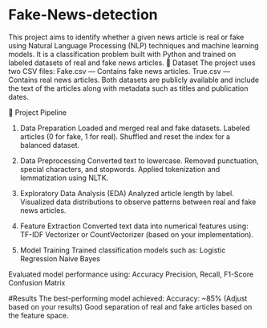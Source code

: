 # Fake-News-detection
This project aims to identify whether a given news article is real or fake using Natural Language Processing (NLP) techniques and machine learning models. It is a classification problem built with Python and trained on labeled datasets of real and fake news articles.
📂 Dataset
The project uses two CSV files:
Fake.csv — Contains fake news articles.
True.csv — Contains real news articles.
Both datasets are publicly available and include the text of the articles along with metadata such as titles and publication dates.

🧠 Project Pipeline
1. Data Preparation
Loaded and merged real and fake datasets.
Labeled articles (0 for fake, 1 for real).
Shuffled and reset the index for a balanced dataset.

3. Data Preprocessing
Converted text to lowercase.
Removed punctuation, special characters, and stopwords.
Applied tokenization and lemmatization using NLTK.

5. Exploratory Data Analysis (EDA)
Analyzed article length by label.
Visualized data distributions to observe patterns between real and fake news articles.

7. Feature Extraction
Converted text data into numerical features using:
TF-IDF Vectorizer or CountVectorizer (based on your implementation).

9. Model Training
Trained classification models such as:
Logistic Regression
Naive Bayes

Evaluated model performance using:
Accuracy
Precision, Recall, F1-Score
Confusion Matrix

#Results
The best-performing model achieved:
Accuracy: ~85% (Adjust based on your results)
Good separation of real and fake articles based on the feature space.
